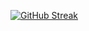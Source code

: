 [![GitHub Streak](https://streak-stats.demolab.com?user=sivalaxman7&theme=vision-friendly-dark&hide_border=true)](https://git.io/streak-stats)
